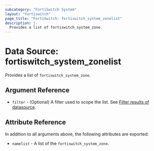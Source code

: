 ```yaml
---
subcategory: "FortiSwitch System"
layout: "fortiswitch"
page_title: "FortiSwitch: fortiswitch_system_zonelist"
description: |-
  Provides a list of fortiswitch_system_zone.
---
```


# Data Source: fortiswitch_system_zonelist
Provides a list of `fortiswitch_system_zone`.

## Argument Reference

* `filter` - (Optional) A filter used to scope the list. See [Filter results of datasource](https://registry.terraform.io/providers/fortinetdev/fortiswitch/latest/docs/guides/fgt_filter).

## Attribute Reference

In addition to all arguments above, the following attributes are exported:

* `namelist` -  A list of the `fortiswitch_system_zone`.
